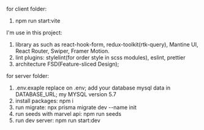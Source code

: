 for client folder:
1) npm run start:vite

I'm use in this project:
1) library as such as react-hook-form, redux-toolkit(rtk-query), Mantine UI, React Router, Swiper, Framer Motion.
2) lint plugins: stylelint(for order style in scss modules), eslint, prettier
3) architecture FSD(Feature-sliced Design);

for server folder:
1) .env.exaple replace on .env; add your database mysql data in DATABASE_URL; my MYSQL version 5.7
2) install packages: npm i
3) run migrate: npx prisma migrate dev --name init
4) run seeds with marvel api: npm run seeds
5) run dev server: npm run start:dev